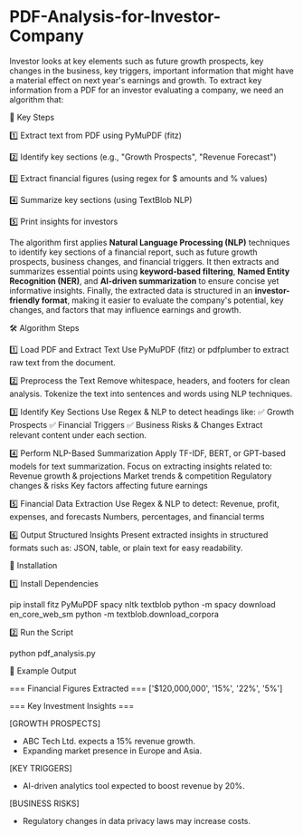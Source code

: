 # PDF-Analysis-for-Investor-Company
Investor looks at key elements such as future growth prospects, key changes in the business, key triggers, important information that might have a material effect on next year's earnings and growth. 
To extract key information from a PDF for an investor evaluating a company, we need an algorithm that:

📌 Key Steps

1️⃣ Extract text from PDF using PyMuPDF (fitz)

2️⃣ Identify key sections (e.g., "Growth Prospects", "Revenue Forecast")

3️⃣ Extract financial figures (using regex for $ amounts and % values)

4️⃣ Summarize key sections (using TextBlob NLP)

5️⃣ Print insights for investors


The algorithm first applies **Natural Language Processing (NLP)** techniques to identify key sections of a financial report, such as future growth prospects, business changes, and financial triggers. It then extracts and summarizes essential points using **keyword-based filtering**, **Named Entity Recognition (NER)**, and **AI-driven summarization** to ensure concise yet informative insights. Finally, the extracted data is structured in an **investor-friendly format**, making it easier to evaluate the company's potential, key changes, and factors that may influence earnings and growth.

🛠 Algorithm Steps

1️⃣ Load PDF and Extract Text
Use PyMuPDF (fitz) or pdfplumber to extract raw text from the document.

2️⃣ Preprocess the Text
Remove whitespace, headers, and footers for clean analysis.
Tokenize the text into sentences and words using NLP techniques.

3️⃣ Identify Key Sections
Use Regex & NLP to detect headings like:
✅ Growth Prospects
✅ Financial Triggers
✅ Business Risks & Changes
Extract relevant content under each section.

4️⃣ Perform NLP-Based Summarization
Apply TF-IDF, BERT, or GPT-based models for text summarization.
Focus on extracting insights related to:
Revenue growth & projections
Market trends & competition
Regulatory changes & risks
Key factors affecting future earnings

5️⃣ Financial Data Extraction
Use Regex & NLP to detect:
Revenue, profit, expenses, and forecasts
Numbers, percentages, and financial terms

6️⃣ Output Structured Insights
Present extracted insights in structured formats such as:
JSON, table, or plain text for easy readability.

🚀 Installation

1️⃣ Install Dependencies

pip install fitz PyMuPDF spacy nltk textblob
python -m spacy download en_core_web_sm
python -m textblob.download_corpora

2️⃣ Run the Script

python pdf_analysis.py

📌 Example Output

=== Financial Figures Extracted ===
['$120,000,000', '15%', '22%', '5%']

=== Key Investment Insights ===

[GROWTH PROSPECTS]
- ABC Tech Ltd. expects a 15% revenue growth.
- Expanding market presence in Europe and Asia.

[KEY TRIGGERS]
- AI-driven analytics tool expected to boost revenue by 20%.

[BUSINESS RISKS]
- Regulatory changes in data privacy laws may increase costs.
